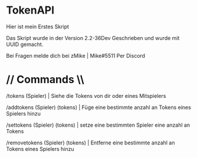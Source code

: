# TokenAPI
Hier ist mein Erstes Skript

Das Skript wurde in der Version 2.2-36Dev Geschrieben und wurde mit UUID gemacht.

Bei Fragen melde dich bei zMike | Mike#5511 Per Discord


# // Commands \\\ #

/tokens (Spieler) | Siehe die Tokens von dir oder eines Mitspielers

/addtokens (Spieler) (tokens) | Füge eine bestimmte anzahl an Tokens eines Spielers hinzu

/settokens (Spieler) (tokens) | setze eine bestimmten Spieler eine anzahl an Tokens

/removetokens (Spieler) (tokens) | Entferne eine bestimmte anzahl an Tokens eines Spielers hinzu


